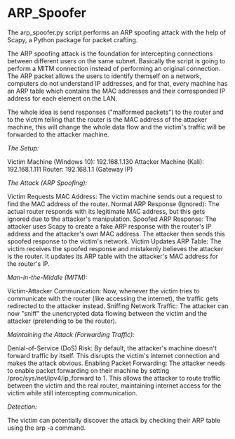 # ARP_Spoofer
The arp_spoofer.py script performs an ARP spoofing attack with the help of Scapy, a Python package for packet crafting.

The ARP spoofing attack is the foundation for intercepting connections between different users on the same subnet. Basically the script is going to perform a MITM connection instead of performing an original connection. The ARP packet allows the users to identify themself on a network, computers do not understand IP addresses, and for that, every machine has an ARP table which contains the MAC addresses and their corresponded IP address for each element on the LAN.

The whole idea is send responses ("malformed packets") to the router and to the victim telling that the router is the MAC address of the attacker machine, this will change the whole data flow and the victim's traffic will be forwarded to the attacker machine.

*The Setup:*

Victim Machine (Windows 10): 192.168.1.130
Attacker Machine (Kali): 192.168.1.111
Router: 192.168.1.1 (Gateway IP)

_The Attack (ARP Spoofing):_

Victim Requests MAC Address: The victim machine sends out a request to find the MAC address of the router.
Normal ARP Response (Ignored): The actual router responds with its legitimate MAC address, but this gets ignored due to the attacker's manipulation.
Spoofed ARP Response: The attacker uses Scapy to create a fake ARP response with the router's IP address and the attacker's own MAC address. The attacker then sends this spoofed response to the victim's network.
Victim Updates ARP Table: The victim receives the spoofed response and mistakenly believes the attacker is the router. It updates its ARP table with the attacker's MAC address for the router's IP.

*Man-in-the-Middle (MITM):*

Victim-Attacker Communication: Now, whenever the victim tries to communicate with the router (like accessing the internet), the traffic gets redirected to the attacker instead.
Sniffing Network Traffic: The attacker can now "sniff" the unencrypted data flowing between the victim and the attacker (pretending to be the router).

*Maintaining the Attack (Forwarding Traffic):*

Denial-of-Service (DoS) Risk: By default, the attacker's machine doesn't forward traffic by itself. This disrupts the victim's internet connection and makes the attack obvious.
Enabling Packet Forwarding: The attacker needs to enable packet forwarding on their machine by setting /proc/sys/net/ipv4/ip_forward to 1. This allows the attacker to route traffic between the victim and the real router, maintaining internet access for the victim while still intercepting communication.

*Detection:*

The victim can potentially discover the attack by checking their ARP table using the arp -a command.
